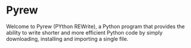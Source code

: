 # Pyrew

Welcome to Pyrew (PYthon REWrite), a Python program that provides the ability to write shorter and more efficient Python code by simply downloading, installing and importing a single file.